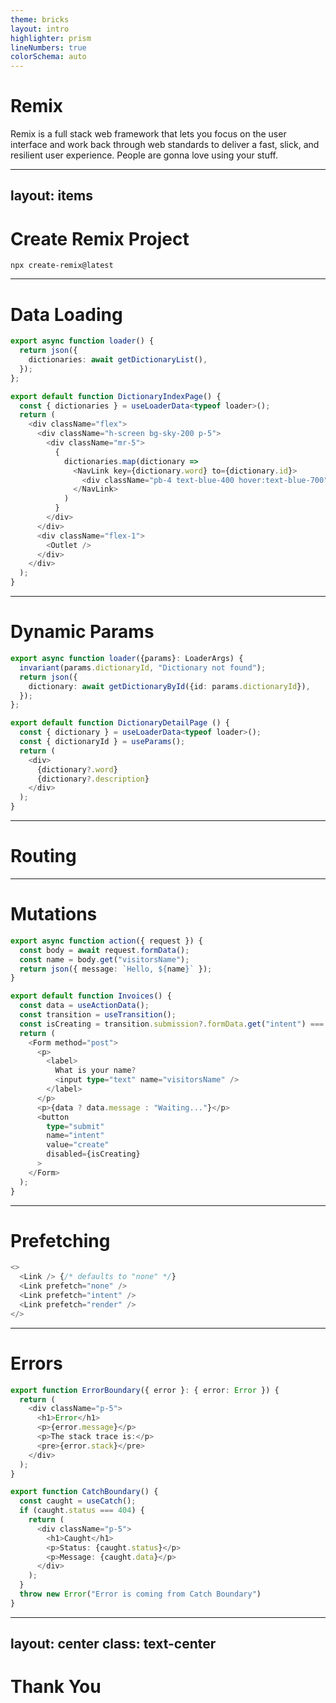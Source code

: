 ```yaml
---
theme: bricks
layout: intro
highlighter: prism
lineNumbers: true
colorSchema: auto
---
```


# Remix

Remix is a full stack web framework that lets you focus on the user interface and work back through web standards to deliver a fast, slick, and resilient user experience. People are gonna love using your stuff.

<div class="abs-br m-6 flex gap-2">
  <a href="https://remix.run/blog/seed-funding-for-remix" target="_blank" alt="Blog" class="text-xl icon-btn opacity-50 !border-none !hover:text-white">
    <carbon-blog />
  </a>
  <a href="https://github.com/remix-run/remix" target="_blank" alt="GitHub"
    class="text-xl icon-btn opacity-50 !border-none !hover:text-white">
    <carbon-logo-github />
  </a>
</div>

<!--
1. tell the history, click the blog icon

2. It's built on the Web Fetch API instead of Node.js. This enables Remix to run in any Node.js server like Vercel, Netlify, Architect, etc. as well as non-Node.js environments like Cloudflare Workers and Deno Deploy.
https://remix.run/docs/en/v1/pages/technical-explanation
-->

---
layout: items
---

# Create Remix Project

```shell
npx create-remix@latest
```

<div class="abs-bl m-6 flex gap-2">
  <a href="https://remix.run/docs/en/v1/pages/stacks" target="_blank" alt="Remix Stacks"
    class="text-xl icon-btn opacity-50 !border-none !hover:text-white">
    <carbon-application-web class="text-3xl animate-ping" />
  </a>
</div>

<!--
1. Go through with the Remix CLI
2. Explain about remix stacks, click the web app logo
3. we are using blues stack for this presentation
-->

---

# Data Loading

```ts {1-5|7-27|all} {maxHeight:'100'}
export async function loader() {
  return json({
    dictionaries: await getDictionaryList(),
  });
};

export default function DictionaryIndexPage() {
  const { dictionaries } = useLoaderData<typeof loader>();
  return (
    <div className="flex">
      <div className="h-screen bg-sky-200 p-5">
        <div className="mr-5">
          {
            dictionaries.map(dictionary => 
              <NavLink key={dictionary.word} to={dictionary.id}>
                <div className="pb-4 text-blue-400 hover:text-blue-700">{dictionary.word}</div>
              </NavLink>
            )
          }
        </div>
      </div>
      <div className="flex-1">
        <Outlet />
      </div>
    </div>
  );
}
```

---

# Dynamic Params

```ts
export async function loader({params}: LoaderArgs) {
  invariant(params.dictionaryId, "Dictionary not found");
  return json({
    dictionary: await getDictionaryById({id: params.dictionaryId}),
  });
};

export default function DictionaryDetailPage () {
  const { dictionary } = useLoaderData<typeof loader>();
  const { dictionaryId } = useParams();
  return (
    <div>
      {dictionary?.word}
      {dictionary?.description}
    </div>
  );
}
```

---

# Routing

<div class="m-6 flex gap-2">
  <a href="https://remix-routing-demo.netlify.app/" target="_blank" alt="Remix Routing"
    class="text-xl icon-btn opacity-50 !border-none !hover:text-white">
    <carbon-application-web class="text-5xl animate-ping" />
  </a>
</div>


---

# Mutations

```ts {1-5|1-5,8|1-5,8,19|1-5|1-5,9-10|1-5,9-10,20-25}
export async function action({ request }) {
  const body = await request.formData();
  const name = body.get("visitorsName");
  return json({ message: `Hello, ${name}` });
}

export default function Invoices() {
  const data = useActionData();
  const transition = useTransition();
  const isCreating = transition.submission?.formData.get("intent") === "create";
  return (
    <Form method="post">
      <p>
        <label>
          What is your name?
          <input type="text" name="visitorsName" />
        </label>
      </p>
      <p>{data ? data.message : "Waiting..."}</p>
      <button
        type="submit"
        name="intent"
        value="create"
        disabled={isCreating}
      >
    </Form>
  );
}
```

---

# Prefetching

```ts
<>
  <Link /> {/* defaults to "none" */}
  <Link prefetch="none" />
  <Link prefetch="intent" />
  <Link prefetch="render" />
</>
```

---

# Errors

```ts {1-10|12-25|all}
export function ErrorBoundary({ error }: { error: Error }) {
  return (
    <div className="p-5">
      <h1>Error</h1>
      <p>{error.message}</p>
      <p>The stack trace is:</p>
      <pre>{error.stack}</pre>
    </div>
  );
}

export function CatchBoundary() {
  const caught = useCatch();
  if (caught.status === 404) {
    return (
      <div className="p-5">
        <h1>Caught</h1>
        <p>Status: {caught.status}</p>
        <p>Message: {caught.data}</p>
      </div>
    );
  }
  throw new Error("Error is coming from Catch Boundary")
}
```

---
layout: center
class: text-center
---

# Thank You

